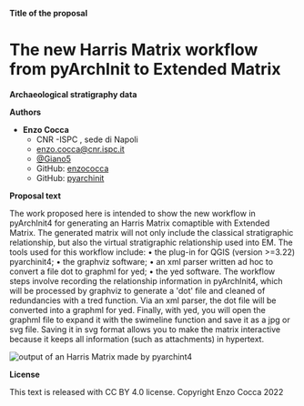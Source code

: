 **Title of the proposal**

# The new Harris Matrix workflow from pyArchInit to Extended Matrix


**Archaeological stratigraphy data**


**Authors**

- **Enzo Cocca**
  - CNR -ISPC , sede di Napoli
  - [enzo.cocca@cnr.ispc.it](mailto:enzo.cocca@cnr.ispc.it)
  - [@Giano5](https://t.me/Giano5)
  - GitHub: [enzococca](https://github.com/enzococca/)
  - GitHub: [pyarchinit](https://github.com/pyarchinit/)

**Proposal text**

The work proposed here is intended to show the new workflow in pyArchInit4 for generating an Harris Matrix comaptible with Extended Matrix.
The generated matrix will not only include the classical stratigraphic relationship, but also the virtual stratigraphic relationship used into EM.
The tools used for this workflow include:
•	the plug-in for QGIS (version >=3.22) pyarchinit4;
•	the graphviz software;
•	an xml parser written ad hoc to convert a file dot to graphml for yed;
•	the yed  software.
The workflow steps involve recording the relationship information in pyArchInit4, which will be processed by graphviz to generate a 'dot' file and cleaned of redundancies with a tred function. Via an xml parser, the dot file will be converted into a graphml for yed. Finally, with yed, you will open the graphml file to expand it with the swimeline function and save it as a jpg or svg file. Saving it in svg format allows you to make the matrix interactive because it keeps all information (such as attachments) in hypertext. 

![output of an Harris Matrix made by pyarchint4](./cocca.jpg)


**License**

This text is released with CC BY 4.0 license. Copyright Enzo Cocca 2022

